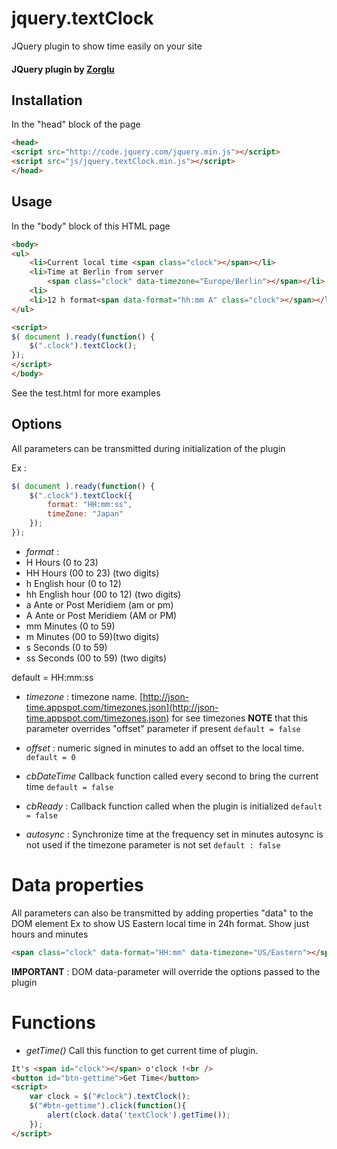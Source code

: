 jquery.textClock
=======
JQuery plugin to show time easily on your site

#### JQuery plugin by [Zorglu](https://github.com/Zorglu)

## Installation
In the "head" block of the page
```html
<head>
<script src="http://code.jquery.com/jquery.min.js"></script>
<script src="js/jquery.textClock.min.js"></script>
</head>
```

## Usage
In the "body" block of this HTML page

```html
<body>
<ul>
	<li>Current local time <span class="clock"></span></li>
	<li>Time at Berlin from server
		<span class="clock" data-timezone="Europe/Berlin"></span></li>
	<li>
	<li>12 h format<span data-format="hh:mm A" class="clock"></span></li>
</ul>

<script>
$( document ).ready(function() {
	$(".clock").textClock();
});
</script>
</body>
```
See the test.html for more examples

## Options
All parameters can be transmitted during initialization of the plugin

Ex :
```javascript
$( document ).ready(function() {
	$(".clock").textClock({
		format: "HH:mm:ss",
		timeZone: "Japan"
	});
});

```

* *format* :
* H    Hours (0 to 23)
* HH   Hours (00 to 23) (two digits)
* h    English hour (0 to 12)
* hh   English hour (00 to 12) (two digits)
* a    Ante or Post Meridiem (am or pm)
* A    Ante or Post Meridiem (AM or PM)
* mm   Minutes (0 to 59)
* m    Minutes (00 to 59)(two digits)
* s    Seconds (0 to 59)
* ss   Seconds (00 to 59) (two digits)

default = HH:mm:ss

* *timezone* :
timezone name. [http://json-time.appspot.com/timezones.json](http://json-time.appspot.com/timezones.json) for see timezones
**NOTE** that this parameter overrides "offset" parameter if present
`default = false`

* *offset* :
numeric signed in minutes to add an offset to the local time.
`default = 0`

* *cbDateTime*
Callback function called every second to bring the current time
`default = false`

* *cbReady* :
Callback function called when the plugin is initialized
`default = false`

* *autosync* :
Synchronize time at the frequency set in minutes
autosync is not used if the timezone parameter is not set
`default : false`

# Data properties
All parameters can also be transmitted by adding properties "data" to the DOM element
Ex to show US Eastern local time in 24h format. Show just hours and minutes
```html
<span class="clock" data-format="HH:mm" data-timezone="US/Eastern"></span>
```

**IMPORTANT** :
DOM data-parameter will override the options passed to the plugin

# Functions

* *getTime()*
Call this function to get current time of plugin.
```html
It's <span id="clock"></span> o'clock !<br />
<button id="btn-gettime">Get Time</button>
<script>
	var clock = $("#clock").textClock();
	$("#btn-gettime").click(function(){
		alert(clock.data('textClock').getTime());
	});
</script>
```
